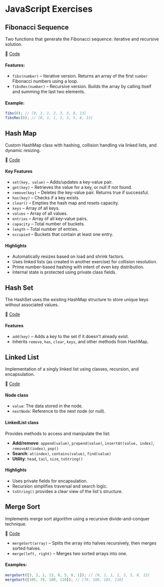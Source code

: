 # JavaScript Exercises

## Fibonacci Sequence

Two functions that generate the Fibonacci sequence: iterative and recursive solution.

🔗 [Code](https://github.com/pascard20/javascript-exercises/blob/main/exercises/fibonacci.js)

#### Features:

- `fibs(number)` – Iterative version. Returns an array of the first `number` Fibonacci numbers using a loop.
- `fibsRec(number)` – Recursive version. Builds the array by calling itself and summing the last two elements.

#### Example:

```js
fibs(8); // [0, 1, 1, 2, 3, 5, 8, 13]
fibsRec(8); // [0, 1, 1, 2, 3, 5, 8, 13]
```

## Hash Map

Custom HashMap class with hashing, collision handling via linked lists, and dynamic resizing.

🔗 [Code](https://github.com/pascard20/javascript-exercises/blob/main/exercises/hashMap.js)

#### Key Features

- `set(key, value)` – Adds/updates a key-value pair.
- `get(key)` – Retrieves the value for a key, or null if not found.
- `remove(key)` – Deletes the key-value pair. Returns true if successful.
- `has(key)` – Checks if a key exists.
- `clear()` – Empties the hash map and resets capacity.
- `keys` – Array of all keys.
- `values` – Array of all values.
- `entries` – Array of all key-value pairs.
- `capacity` – Total number of buckets.
- `length` – Total number of entries.
- `occupied` – Buckets that contain at least one entry.

#### Highlights

- Automatically resizes based on load and shrink factors.
- Uses linked lists (as created in another exercise) for collision resolution.
- Prime number-based hashing with intent of even key distribution.
- Internal state is protected using private class fields.

## Hash Set

The HashSet uses the existing HashMap structure to store unique keys without associated values.

🔗 [Code](https://github.com/pascard20/javascript-exercises/blob/main/exercises/hashSet.js)

#### Features

- `add(key)` – Adds a key to the set if it doesn't already exist.
- Inherits `remove`, `has`, `clear`, `keys`, and other methods from HashMap.

## Linked List

Implementation of a singly linked list using classes, recursion, and encapsulation.

🔗 [Code](https://github.com/pascard20/javascript-exercises/blob/main/exercises/linkedList.js)

#### Node class

- `value`: The data stored in the node.
- `nextNode`: Reference to the next node (or null).

#### LinkedList class

Provides methods to access and manipulate the list:

- **Add/remove**: `append(value)`, `prepend(value)`, `insertAt(value, index)`, `removeAt(index)`, `pop()`
- **Search**: `at(index)`, `contains(value)`, `find(value)`
- **Utility**: `head`, `tail`, `size`, `toString()`

#### Highlights

- Uses private fields for encapsulation.
- Recursion simplifies traversal and search logic.
- `toString()` provides a clear view of the list's structure.

## Merge Sort

Implements merge sort algorithm using a recursive divide-and-conquer technique.

🔗 [Code](https://github.com/pascard20/javascript-exercises/blob/main/exercises/mergeSort.js)

- `mergeSort(array)` – Splits the array into halves recursively, then merges sorted halves.
- `merge(left, right)` – Merges two sorted arrays into one.

#### Examples:

```js
mergeSort([3, 2, 1, 13, 8, 5, 0, 1]); // [0, 1, 1, 2, 3, 5, 8, 13]
mergeSort([105, 79, 100, 110]); // [79, 100, 105, 110]
```
